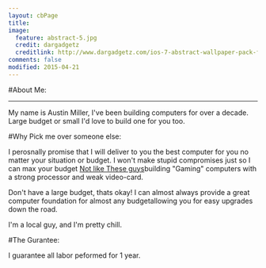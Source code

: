 ```yaml
---
layout: cbPage
title: 
image:
  feature: abstract-5.jpg
  credit: dargadgetz
  creditlink: http://www.dargadgetz.com/ios-7-abstract-wallpaper-pack-for-iphone-5-and-ipod-touch-retina/
comments: false
modified: 2015-04-21
---
```




#About Me:
____________________________________

My name is Austin Miller, I've been building computers for over a decade. Large budget or small I'd love to build one for you too.

#Why Pick me over someone else:

I perosnally promise that I will deliver to you the best computer for you no matter your situation or budget. I won't make stupid compromises just so I can max your budget [Not like These guys](http://www.bestbuy.com/site/ibuypower-desktop-amd-fx-series-8gb-memory-500gb-hard-drive-black-blue/6980021.p?id=1218818471270&skuId=6980021)building "Gaming" computers with a strong processor and weak video-card. 

Don't have a large budget, thats okay! I can almost always provide a great computer foundation for almost any budgetallowing you for easy upgrades down the road.

I'm a local guy, and I'm pretty chill. 

#The Gurantee:

I guarantee all labor peformed for 1 year. 




